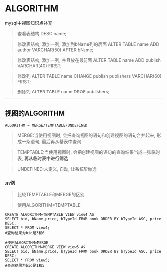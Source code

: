 # ALGORITHM

mysql中视图知识点补充
  
>查看表结构
DESC name;

>修改表结构, 添加一列, 添加到bName列的后面
ALTER TABLE name ADD author VARCHAR(50) AFTER bName;

>修改表结构, 添加一列, 并且放在最前面
ALTER TABLE name ADD publish VARCHAR(40) FIRST;

>修改列
ALTER TABLE name CHANGE publish publishers VARCHAR(60) FIRST;

>删除列
ALTER TABLE name DROP publishers;

---


## 视图的ALGORITHM

`ALGORITHM = MERGE/TEMPTABLE/UNDEFINED`

>MERGE:当使用视图时, 会把查询视图的语句和创建视图的语句合并起来, 形成一条语句, 最后再从基表中查询

>TEMPTABLE:当使用视图时, 会把创建视图的语句的查询结果当成一张临时表, **再从临时表中进行筛选**

>UNDEFINED:未定义, 自动, 让系统帮你选

### 示例

> 比较TEMPTABLE和MERGE的区别
 
> 使用ALGORITHM=TEMPTABLE

```
CREATE ALGORITHM=TEMPTABLE VIEW view4 AS
SELECT bid, bName,price, bTypeId FROM book ORDER BY bTypeId ASC, price DESC; 
SELECT * FROM view4;
#查询结果为bid是3和6
```

```
#使用ALGORITHM=MERGE
CREATE ALGORITHM=MERGE VIEW view5 AS
SELECT bid, bName,price, bTypeId FROM book ORDER BY bTypeId ASC, price DESC;
SELECT * FROM view5;
#查询结果为bid是1和5
```
 




